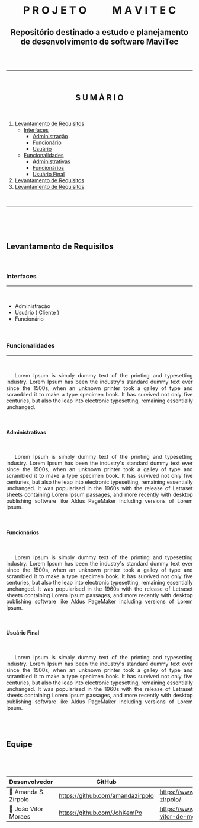 <h1 align="center"> P R O J E T O &emsp;&emsp; M A V I T E C </h1>
<h2 align="center"> Repositório destinado a estudo e planejamento de desenvolvimento de software MaviTec </h2>

<br>
<br>

*******
<br>

<h2 align="center"> S U M Á R I O </h2>
<br>

1. [Levantamento de Requisitos](#LevantamentoDeRequisitos)
    * [Interfaces](#Interfaces)
        * [Administração](#)
        * [Funcionário](#)
        * [Usuário](#)
    * [Funcionalidades](#Funcinonalidades)
        * [Administrativas](#Administrativas)
        * [Funcionários](#Funcionarios)
        * [Usuário Final](#UsuarioFinal)
2. [Levantamento de Requisitos](#LevantamentoDeRequisitos)
3. [Levantamento de Requisitos](#LevantamentoDeRequisitos)

<br>

*******

<br>
<br>
<br>

<div id='LevantamentoDeRequisitos'>

<h2 ><b> Levantamento de Requisitos</b></h2>
<br>


<h3 id='Interfaces'><b> Interfaces</b></h3>
<hr>
<br>

- Administração
- Usuário ( Cliente )
- Funcionário 

<br> 

<h3 id='Funcinonalidades'><b> Funcionalidades</b></h3>
<hr>
<br>
<p align='justify'>&emsp; Lorem Ipsum is simply dummy text of the printing and typesetting industry. Lorem Ipsum has been the industry's standard dummy text ever since the 1500s, when an unknown printer took a galley of type and scrambled it to make a type specimen book. It has survived not only five centuries, but also the leap into electronic typesetting, remaining essentially unchanged. </p>
<br>

<h4 id='Administrativas'><b> Administrativas</b></h4>
<br>

<p align='justify'>&emsp; Lorem Ipsum is simply dummy text of the printing and typesetting industry. Lorem Ipsum has been the industry's standard dummy text ever since the 1500s, when an unknown printer took a galley of type and scrambled it to make a type specimen book. It has survived not only five centuries, but also the leap into electronic typesetting, remaining essentially unchanged. It was popularised in the 1960s with the release of Letraset sheets containing Lorem Ipsum passages, and more recently with desktop publishing software like Aldus PageMaker including versions of Lorem Ipsum.</p>

<br>
<h4 id='Funcionarios'><b> Funcionários</b></h4>
<br>

<p align='justify'>&emsp; Lorem Ipsum is simply dummy text of the printing and typesetting industry. Lorem Ipsum has been the industry's standard dummy text ever since the 1500s, when an unknown printer took a galley of type and scrambled it to make a type specimen book. It has survived not only five centuries, but also the leap into electronic typesetting, remaining essentially unchanged. It was popularised in the 1960s with the release of Letraset sheets containing Lorem Ipsum passages, and more recently with desktop publishing software like Aldus PageMaker including versions of Lorem Ipsum.</p>

<br>
<h4 id='UsuarioFinal'><b> Usuário Final</b></h4>
<br>

<p align='justify'>&emsp; Lorem Ipsum is simply dummy text of the printing and typesetting industry. Lorem Ipsum has been the industry's standard dummy text ever since the 1500s, when an unknown printer took a galley of type and scrambled it to make a type specimen book. It has survived not only five centuries, but also the leap into electronic typesetting, remaining essentially unchanged. It was popularised in the 1960s with the release of Letraset sheets containing Lorem Ipsum passages, and more recently with desktop publishing software like Aldus PageMaker including versions of Lorem Ipsum.</p>

<br>
</div>



<br>
<div id='Equipe'>
<h2><b> Equipe</b></h2>
<br>

#  
|     Desenvolvedor              |           GitHub             |       LinkedIn     |
|--------------------------------|------------------------------|--------------------|
|👩 Amanda S. Zírpolo|https://github.com/amandazirpolo|https://www.linkedin.com/in/amanda-zirpolo/|
|🧒 João Vitor Moraes            |https://github.com/JohKemPo   |https://www.linkedin.com/in/joao-vitor-de-moraes/|


</div>